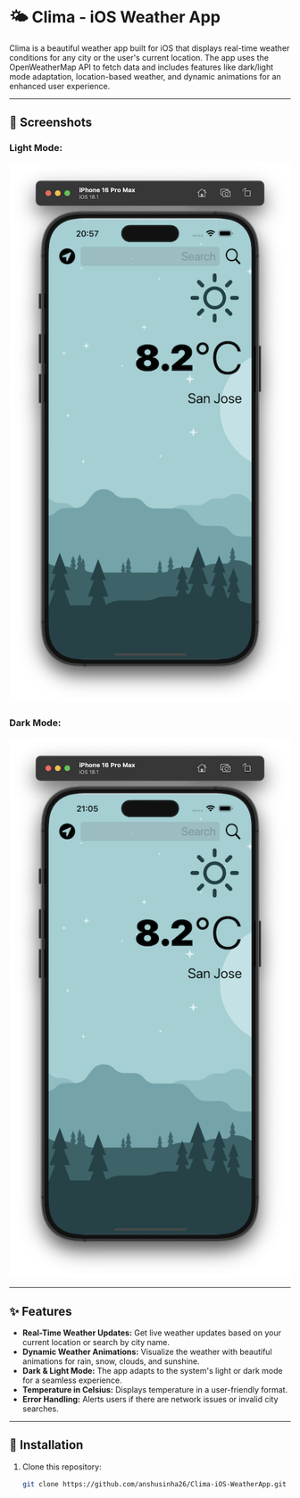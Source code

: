 # 🌤️ Clima - iOS Weather App

Clima is a beautiful weather app built for iOS that displays real-time weather conditions for any city or the user's current location. The app uses the OpenWeatherMap API to fetch data and includes features like dark/light mode adaptation, location-based weather, and dynamic animations for an enhanced user experience.

---

## 📸 Screenshots

### Light Mode:
![Light Mode](Clima/light_mode_screenshot.png)

### Dark Mode:
![Dark Mode](Clima/dark_mode_screenshot.png)

---

## ✨ Features

- **Real-Time Weather Updates:** Get live weather updates based on your current location or search by city name.
- **Dynamic Weather Animations:** Visualize the weather with beautiful animations for rain, snow, clouds, and sunshine.
- **Dark & Light Mode:** The app adapts to the system's light or dark mode for a seamless experience.
- **Temperature in Celsius:** Displays temperature in a user-friendly format.
- **Error Handling:** Alerts users if there are network issues or invalid city searches.

---

## 🔧 Installation

1. Clone this repository:
   ```bash
   git clone https://github.com/anshusinha26/Clima-iOS-WeatherApp.git
